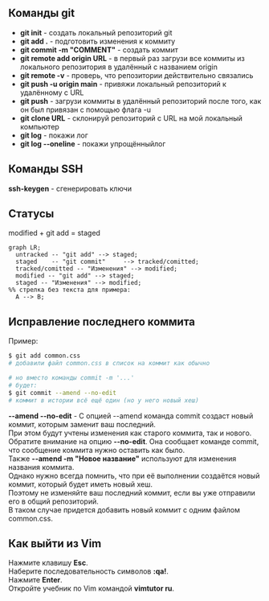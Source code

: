 ## Команды git
- **git init** - создать локальный репозиторий git  
- **git add .** - подготовить изменения к коммиту  
- **git commit -m "COMMENT"** - создать коммит  
- **git remote add origin URL** - в первый раз загрузи все коммиты из локального репозитория в удалённый с названием origin  
- **git remote -v** - проверь, что репозитории действительно связались  
- **git push -u origin main** - привяжи локальный репозиторий к удалённому с URL  
- **git push** - загрузи коммиты в удалённый репозиторий после того, как он был привязан с помощью флага -u  
- **git clone URL** - склонируй репозиторий с URL на мой локальный компьютер  
- **git log** - покажи лог
- **git log --oneline** - покажи упрощённыйлог

## Команды SSH  
**ssh-keygen** - сгенерировать ключи  

## Статусы
modified + git add = staged

```mermaid
graph LR;
  untracked -- "git add" --> staged;
  staged    -- "git commit"     --> tracked/comitted;
  tracked/comitted -- "Изменения" --> modified;
  modified -- "git add" --> staged;
  staged -- "Изменения" --> modified;
%% стрелка без текста для примера: 
  A --> B;
``` 
## Исправление последнего коммита

Пример:

```bash
$ git add common.css
# добавили файл common.css в список на коммит как обычно
```

```bash
# но вместо команды commit -m '...'
# будет:
$ git commit --amend --no-edit
# коммит в истории всё ещё один (но у него новый хеш) 
```

**--amend --no-edit** - С опцией --amend команда commit создаст новый коммит, которым заменит ваш последний.  
При этом будут учтены изменения как старого коммита, так и нового.  
Обратите внимание на опцию **--no-edit**. Она сообщает команде commit, что сообщение коммита нужно оставить как было.  
Также **--amend -m "Новое название"** используют для изменения названия коммита.  
Однако нужно всегда помнить, что при её выполнении создаётся новый коммит, который будет иметь новый хеш.  
Поэтому не изменяйте ваш последний коммит, если вы уже отправили его в общий репозиторий.  
В таком случае придется добавить новый коммит с одним файлом common.css.  

## Как выйти из Vim

Нажмите клавишу **Esc**.  
Наберите последовательность символов **:qa!**.  
Нажмите **Enter**.  
Откройте учебник по Vim командой **vimtutor ru**.

